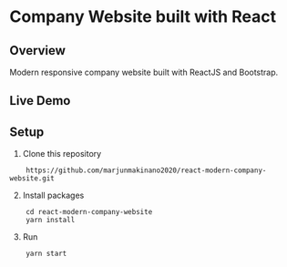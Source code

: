 # Company Website built with React

## Overview

Modern responsive company website built with ReactJS and Bootstrap.

## Live Demo

## Setup

1. Clone this repository

```
    https://github.com/marjunmakinano2020/react-modern-company-website.git
```

2. Install packages

```
    cd react-modern-company-website
    yarn install
```

3. Run

```
    yarn start
```
